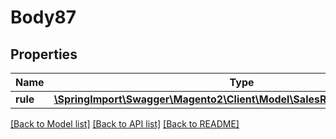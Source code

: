 # Body87

## Properties
Name | Type | Description | Notes
------------ | ------------- | ------------- | -------------
**rule** | [**\SpringImport\Swagger\Magento2\Client\Model\SalesRuleDataRuleInterface**](SalesRuleDataRuleInterface.md) |  | 

[[Back to Model list]](../README.md#documentation-for-models) [[Back to API list]](../README.md#documentation-for-api-endpoints) [[Back to README]](../README.md)


